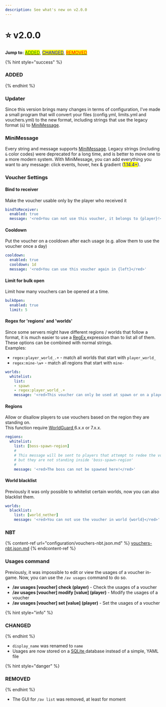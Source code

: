 ```yaml
---
description: See what's new on v2.0.0
---
```


# ⭐ v2.0.0

**Jump to:** [<mark style="color:green;">ADDED</mark>](v2.0.0.md#undefined), [<mark style="color:blue;">CHANGED</mark>](v2.0.0.md#undefined), [<mark style="color:red;">REMOVED</mark>](v2.0.0.md#undefined)<mark style="color:red;"></mark>

{% hint style="success" %}
### ADDED <a href="#added" id="added"></a>
{% endhint %}

### Updater

Since this version brings many changes in terms of configuration, I've made a small program that will convert your files (config.yml, limits.yml and vouchers.yml) to the new format, including strings that use the legacy format (`&`) to [MiniMessage](https://docs.adventure.kyori.net/minimessage).

### MiniMessage

Every string and message supports [MiniMessage](https://docs.adventure.kyori.net/minimessage). Legacy strings (including `&` color codes) were deprecated for a long time, and is better to move one to a more modern system. With MiniMessage, you can add everything you want to any message: click events, hover, hex & gradient (<mark style="color:blue;">1.14.4+</mark>).

### Voucher Settings

#### Bind to receiver

Make the voucher usable only by the player who received it

```yaml
bindToReceiver:
  enabled: true
  message: '<red>You can not use this voucher, it belongs to {player}!</red>'
```

#### Cooldown

Put the voucher on a cooldown after each usage (e.g. allow them to use the voucher once a day)

```yaml
cooldown:
  enabled: true
  cooldown: 1d
  message: '<red>You can use this voucher again in {left}</red>'
```

#### Limit for bulk open

Limit how many vouchers can be opened at a time.

```yaml
bulkOpen:
  enabled: true
  limit: 5
```

#### Regex for 'regions' and 'worlds'

Since some servers might have different regions / worlds that follow a format, it is much easier to use a [RegEx ](https://www.w3schools.com/java/java\_regex.asp)expression than to list all of them. These options can be combined with normal strings.\
Examples:

* `regex:player_world_.+` - match all worlds that start with `player_world_`
* `regex:mine-\w+` - match all regions that start with `mine-`

```yaml
worlds:
  whitelist:
    list:
    - spawn
    - regex:player_world_.+
    message: '<red>This voucher can only be used at spawn or on a player world.<red>'
```

#### Regions

Allow or disallow players to use vouchers based on the region they are standing on.\
This function require [WorldGuard ](https://dev.bukkit.org/projects/worldguard)6.x.x or 7.x.x.

```yaml
regions:
  whitelist:
    list: [boss-spawn-region]
    #
    # This message will be sent to players that attempt to redee the voucher
    # but they are not standing inside 'boss-spawn-region'
    #
    message: '<red>The boss can not be spawned here!</red>'
```

#### World blacklist

Previously it was only possible to whitelist certain worlds, now you can also blacklist them.

```yaml
worlds:
  blacklist:
    list: [world_nether]
    message: '<red>You can not use the voucher in world {world}</red>'
```

### NBT

{% content-ref url="configuration/vouchers-nbt.json.md" %}
[vouchers-nbt.json.md](configuration/vouchers-nbt.json.md)
{% endcontent-ref %}

### Usages command

Previously, it was impossible to edit or view the usages of a voucher in-game. Now, you can use the `/av usages` command to do so.

* **/av usages \[voucher] check (player)** - Check the usages of a voucher
* **/av usages \[voucher] modify \[value] (player)** - Modify the usages of a voucher
* **/av usages \[voucher] set \[value] (player)** - Set the usages of a voucher

{% hint style="info" %}
### CHANGED
{% endhint %}

* `display_name` was renamed to `name`
* Usages are now stored on a [SQLite ](https://www.sqlite.org/index.html)database instead of a simple, YAML file

{% hint style="danger" %}
### REMOVED
{% endhint %}

* The GUI for `/av list` was removed, at least for moment
